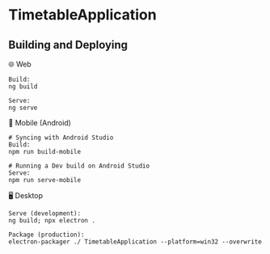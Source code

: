 # TimetableApplication
## Building and Deploying
🌐 Web
```
Build:
ng build

Serve:
ng serve
```
📱 Mobile (Android)
```
# Syncing with Android Studio
Build:
npm run build-mobile

# Running a Dev build on Android Studio
Serve:
npm run serve-mobile
```
🖥️ Desktop
```
Serve (development):
ng build; npx electron .

Package (production):
electron-packager ./ TimetableApplication --platform=win32 --overwrite
```